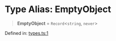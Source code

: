 # Type Alias: EmptyObject

> **EmptyObject** = `Record`\<`string`, `never`\>

Defined in: [types.ts:1](https://github.com/laruss/react-text-game/blob/69d70d1469d5c42a37ce3eebe7e9ba2b0e018eba/packages/core/src/types.ts#L1)
